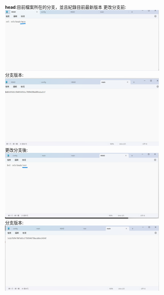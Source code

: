 **head**:目前檔案所在的分支，並且紀錄目前最新版本
更改分支前:![範例1-1](./sampleIMGs/3.png "更改分支前")  
分支版本:![範例1-2](./sampleIMGs/5.png "更改分支前")  
更改分支後:![範例1-3](./sampleIMGs/1.png "更改分支後")  
分支版本:![範例1-4](./sampleIMGs/7.png "更改分支後")
